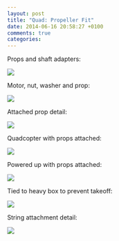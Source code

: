 ```yaml
---
layout: post
title: "Quad: Propeller Fit"
date: 2014-06-16 20:58:27 +0100
comments: true
categories: 
---
```


Props and shaft adapters:

![](https://files.ianrenton.com/sites/quadcopter/48.jpg)

Motor, nut, washer and prop:

![](https://files.ianrenton.com/sites/quadcopter/49.jpg)

Attached prop detail:

![](https://files.ianrenton.com/sites/quadcopter/50.jpg)

Quadcopter with props attached:

![](https://files.ianrenton.com/sites/quadcopter/51.jpg)

Powered up with props attached:

![](https://files.ianrenton.com/sites/quadcopter/52.jpg)

Tied to heavy box to prevent takeoff:

![](https://files.ianrenton.com/sites/quadcopter/53.jpg)

String attachment detail:

![](https://files.ianrenton.com/sites/quadcopter/54.jpg)
